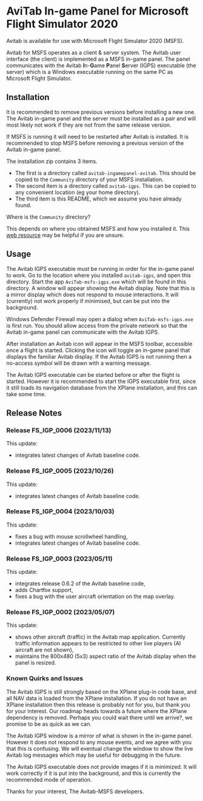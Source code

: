# AviTab In-game Panel for Microsoft Flight Simulator 2020

Avitab is available for use with Microsoft Flight Simulator 2020 (MSFS).

Avitab for MSFS operates as a client & server system.
The Avitab user interface (the client) is implemented as a MSFS in-game panel.
The panel communicates with the Avitab **I**n-**G**ame **P**anel **S**erver (IGPS) executable (the server)
which is a Windows executable running on the same PC as Microsoft Flight Simulator.

## Installation

It is recommended to remove previous versions before installing a new one.
The Avitab in-game panel and the server must be installed as a pair
and will most likely not work if they are not from the same release version.

If MSFS is running it will need to be restarted after Avitab is installed.
It is recommended to stop MSFS before removing a previous version of the Avitab in-game panel.

The installation zip contains 3 items.
- The first is a directory called ``avitab-ingamepanel-avitab``.
This should be copied to the ``Community`` directory of your MSFS installation.
- The second item is a directory called ``avitab-igps``.
This can be copied to any convenient location (eg your home directory).
- The third item is this README, which we assume you have already found.

Where is the ``Community`` directory?

This depends on where you obtained MSFS and how you installed it.
This [web resource](https://helpdesk.aerosoft.com/hc/en-gb/articles/5023507568925-How-to-locate-the-Community-folder-in-Microsoft-Flight-Simulator)
may be helpful if you are unsure.

## Usage

The Avitab IGPS executable must be running in order for the in-game panel to work.
Go to the location where you installed ``avitab-igps``, and open this directory.
Start the app ``AviTab-msfs-igps.exe`` which will be found in this directory.
A window will appear showing the Avitab display.
Note that this is a mirror display which does not respond to mouse interactions.
It will (currently) not work properly if minimised, but can be put into the background.

Windows Defender Firewall may open a dialog when ``AviTab-msfs-igps.exe`` is first run.
You should allow access from the private network so that the Avitab in-game panel can communicate with the Avitab IGPS.

After installation an Avitab icon will appear in the MSFS toolbar, accessible once a flight is started.
Clicking the icon will toggle an in-game panel that displays the familiar Avitab display.
If the Avitab IGPS is not running then a no-access symbol will be drawn with a warning message.

The Avitab IGPS executable can be started before or after the flight is started.
However it is recommended to start the IGPS executable first, since it still loads its navigation database
from the XPlane installation, and this can take some time.

## Release Notes

### Release FS_IGP_0006 (2023/11/13)

This update:
- integrates latest changes of Avitab baseline code.

### Release FS_IGP_0005 (2023/10/26)

This update:
- integrates latest changes of Avitab baseline code.

### Release FS_IGP_0004 (2023/10/03)

This update:
- fixes a bug with mouse scrollwheel handling,
- integrates latest changes of Avitab baseline code.

### Release FS_IGP_0003 (2023/05/11)

This update:
- integrates release 0.6.2 of the Avitab baseline code,
- adds Chartfox support,
- fixes a bug with the user aircraft orientation on the map overlay.

### Release FS_IGP_0002 (2023/05/07)

This update:
- shows other aircraft (traffic) in the Avitab map application.
Currently traffic information appears to be restricted to other live players (AI aircraft are not shown),
- maintains the 800x480 (5x3) aspect ratio of the Avitab display when the panel is resized.

### Known Quirks and Issues

The Avitab IGPS is still strongly based on the XPlane plug-in code base,
and all NAV data is loaded from the XPlane installation.
If you do not have an XPlane installation then this release is probably not for you, but thank you for your interest.
Our roadmap heads towards a future where the XPlane dependency is removed.
Perhaps you could wait there until we arrive?, we promise to be as quick as we can.

The Avitab IGPS window is a mirror of what is shown in the in-game panel.
However it does not respond to any mouse events, and we agree with you that this is confusing.
We will eventual change the window to show the live Avitab log messages which may be useful for debugging in the future.

The Avitab IGPS executable does not provide images if it is minimized.
It will work correctly if it is put into the background, and this is currently the recommended mode of operation.

Thanks for your interest,
The Avitab-MSFS developers.
